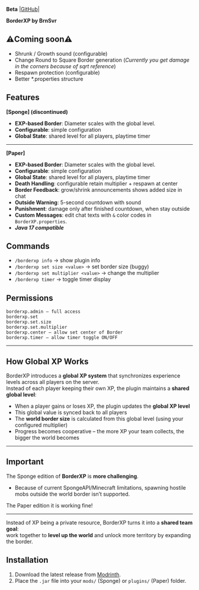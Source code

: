 **Beta**
|[GitHub](https://github.com/DtyPnt71/borderxp/tree/main)|

**BorderXP by BrnSvr**
## ⚠️Coming soon⚠️
- Shrunk / Growth sound (configurable)
- Change Round to Square Border generation (_Currently you get damage in the corners because of sqrt reference_)
- Respawn protection (configurable)
- Better *.properties structure

## Features
  **[Sponge] (discontinued)**
- **EXP-based Border**: Diameter scales with the global level.
- **Configurable**: simple configuration
- **Global State**: shared level for all players, playtime timer
---
  **[Paper]**
- **EXP-based Border**: Diameter scales with the global level.
- **Configurable**: simple configuration
- **Global State**: shared level for all players, playtime timer
- **Death Handling**: configurable retain multiplier + respawn at center
- **Border Feedback**: grow/shrink announcements shows added size in chat
- **Outside Warning**: 5-second countdown with sound
- **Punishment**: damage only after finished countdown, when stay outside
- **Custom Messages**: edit chat texts with `&` color codes in `BorderXP.properties`.
- **_Java 17 compatible_**


## Commands
  - `/borderxp info` → show plugin info  
  - `/borderxp set size <value>` → set border size (buggy)
  - `/borderxp set multiplier <value>` → change the multiplier  
  - `/borderxp timer` → toggle timer display  

## Permissions
```
borderxp.admin – full access
borderxp.set
borderxp.set.size
borderxp.set.multiplier
borderxp.center – allow set center of Border
borderxp.timer – allow timer toggle ON/OFF
```

---
## **How Global XP Works**
BorderXP introduces a **global XP system** that synchronizes experience levels across all players on the server.  
Instead of each player keeping their own XP, the plugin maintains a **shared global level**:

- When a player gains or loses XP, the plugin updates the **global XP level**  
- This global value is synced back to all players  
- The **world border size** is calculated from this global level (using your configured multiplier)  
- Progress becomes cooperative – the more XP your team collects, the bigger the world becomes  

---

## Important
The Sponge edition of **BorderXP** is **more challenging**.

- Because of current SpongeAPI/Minecraft limitations, spawning hostile mobs outside the world
  border isn’t supported.

The Paper edition it is working fine!

---

Instead of XP being a private resource, BorderXP turns it into a **shared team goal**:  
work together to **level up the world** and unlock more territory by expanding the border.

## Installation
1. Download the latest release from [Modrinth](https://modrinth.com/project/borderxp).  
2. Place the `.jar` file into your `mods/` (Sponge) or `plugins/` (Paper)  folder.  
